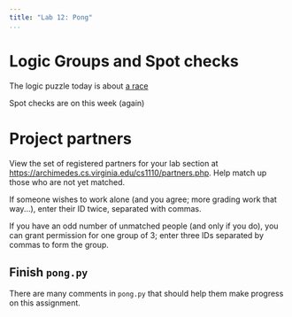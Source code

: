 ```yaml
---
title: "Lab 12: Pong"
...
```



# Logic Groups and Spot checks

The logic puzzle today is about [a race](https://docs.google.com/presentation/d/1PsrfYMtr36POju_uTe0MuL6XLQ0jo6xoQx5a0Mo65DA/edit?usp=sharing)

Spot checks are on this week (again)



# Project partners

View the set of registered partners for your lab section at
<https://archimedes.cs.virginia.edu/cs1110/partners.php>.
Help match up those who are not yet matched.

If someone wishes to work alone (and you agree; more grading work that way...), enter their ID twice, separated with commas.

If you have an odd number of unmatched people (and only if you do),
you can grant permission for one group of 3; enter three IDs separated by commas to form the group.


## Finish `pong.py`

There are many comments in `pong.py` that should help them make progress on this assignment.
